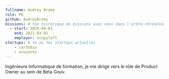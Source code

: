 ```yaml
---
fullname: Audrey Bramy
role: PO
github: AudreyBramy
missions: # ton historique de missions avec nous dans l'ordre chronologique. Remplis déjà la première pour commencer !
  - start: 2020-09-01
    end: 2021-03-01
    employer: scopyleft
startups: # ta ou tes startups actuelles
    - cartobio
    - ecosante
---
```


Ingénieure Informatique de formation, je me dirige vers le rôle de Product Owner au sein de Beta Gouv.
